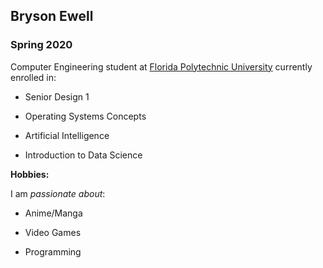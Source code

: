 ## Bryson Ewell

### Spring 2020 

Computer Engineering student at [Florida Polytechnic University](https://www.floridapoly.edu) currently enrolled in: 

- Senior Design 1

- Operating Systems Concepts

- Artificial Intelligence

- Introduction to Data Science

**Hobbies:**

I am _passionate about_: 

- Anime/Manga

- Video Games

- Programming
